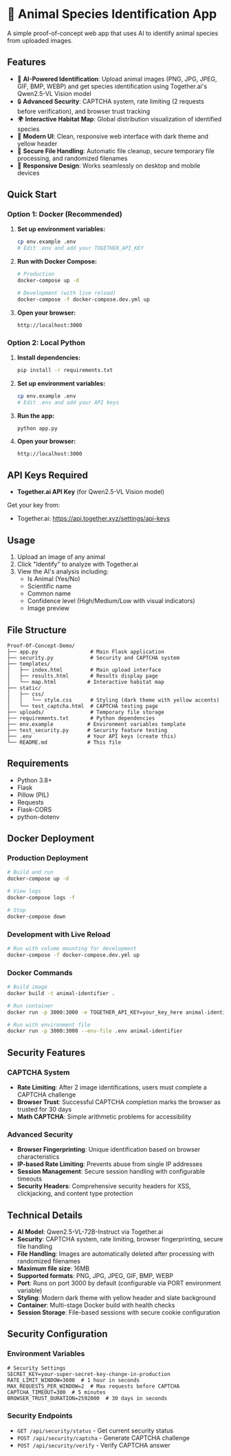 # 🐾 Animal Species Identification App

A simple proof-of-concept web app that uses AI to identify animal species from uploaded images.

## Features

- 🐾 **AI-Powered Identification**: Upload animal images (PNG, JPG, JPEG, GIF, BMP, WEBP) and get species identification using Together.ai's Qwen2.5-VL Vision model
- 🔒 **Advanced Security**: CAPTCHA system, rate limiting (2 requests before verification), and browser trust tracking
- 🌍 **Interactive Habitat Map**: Global distribution visualization of identified species
- 🎨 **Modern UI**: Clean, responsive web interface with dark theme and yellow header
- 🔐 **Secure File Handling**: Automatic file cleanup, secure temporary file processing, and randomized filenames
- 📱 **Responsive Design**: Works seamlessly on desktop and mobile devices

## Quick Start

### Option 1: Docker (Recommended)

1. **Set up environment variables:**
   ```bash
   cp env.example .env
   # Edit .env and add your TOGETHER_API_KEY
   ```

2. **Run with Docker Compose:**
   ```bash
   # Production
   docker-compose up -d
   
   # Development (with live reload)
   docker-compose -f docker-compose.dev.yml up
   ```

3. **Open your browser:**
   ```
   http://localhost:3000
   ```

### Option 2: Local Python

1. **Install dependencies:**
   ```bash
   pip install -r requirements.txt
   ```

2. **Set up environment variables:**
   ```bash
   cp env.example .env
   # Edit .env and add your API keys
   ```

3. **Run the app:**
   ```bash
   python app.py
   ```

4. **Open your browser:**
   ```
   http://localhost:3000
   ```

## API Keys Required

- **Together.ai API Key** (for Qwen2.5-VL Vision model)

Get your key from:
- Together.ai: https://api.together.xyz/settings/api-keys

## Usage

1. Upload an image of any animal
2. Click "Identify" to analyze with Together.ai
3. View the AI's analysis including:
   - Is Animal (Yes/No)
   - Scientific name
   - Common name
   - Confidence level (High/Medium/Low with visual indicators)
   - Image preview

## File Structure

```
Proof-Of-Concept-Demo/
├── app.py                 # Main Flask application
├── security.py            # Security and CAPTCHA system
├── templates/
│   ├── index.html         # Main upload interface
│   ├── results.html       # Results display page
│   └── map.html          # Interactive habitat map
├── static/
│   ├── css/
│   │   └── style.css      # Styling (dark theme with yellow accents)
│   └── test_captcha.html  # CAPTCHA testing page
├── uploads/               # Temporary file storage
├── requirements.txt       # Python dependencies
├── env.example           # Environment variables template
├── test_security.py      # Security feature testing
├── .env                  # Your API keys (create this)
└── README.md             # This file
```

## Requirements

- Python 3.8+
- Flask
- Pillow (PIL)
- Requests
- Flask-CORS
- python-dotenv

## Docker Deployment

### Production Deployment
```bash
# Build and run
docker-compose up -d

# View logs
docker-compose logs -f

# Stop
docker-compose down
```

### Development with Live Reload
```bash
# Run with volume mounting for development
docker-compose -f docker-compose.dev.yml up
```

### Docker Commands
```bash
# Build image
docker build -t animal-identifier .

# Run container
docker run -p 3000:3000 -e TOGETHER_API_KEY=your_key_here animal-identifier

# Run with environment file
docker run -p 3000:3000 --env-file .env animal-identifier
```

## Security Features

### CAPTCHA System
- **Rate Limiting**: After 2 image identifications, users must complete a CAPTCHA challenge
- **Browser Trust**: Successful CAPTCHA completion marks the browser as trusted for 30 days
- **Math CAPTCHA**: Simple arithmetic problems for accessibility

### Advanced Security
- **Browser Fingerprinting**: Unique identification based on browser characteristics
- **IP-based Rate Limiting**: Prevents abuse from single IP addresses
- **Session Management**: Secure session handling with configurable timeouts
- **Security Headers**: Comprehensive security headers for XSS, clickjacking, and content type protection


## Technical Details

- **AI Model**: Qwen2.5-VL-72B-Instruct via Together.ai
- **Security**: CAPTCHA system, rate limiting, browser fingerprinting, secure file handling
- **File Handling**: Images are automatically deleted after processing with randomized filenames
- **Maximum file size**: 16MB
- **Supported formats**: PNG, JPG, JPEG, GIF, BMP, WEBP
- **Port**: Runs on port 3000 by default (configurable via PORT environment variable)
- **Styling**: Modern dark theme with yellow header and slate background
- **Container**: Multi-stage Docker build with health checks
- **Session Storage**: File-based sessions with secure cookie configuration

## Security Configuration

### Environment Variables
```env
# Security Settings
SECRET_KEY=your-super-secret-key-change-in-production
RATE_LIMIT_WINDOW=3600  # 1 hour in seconds
MAX_REQUESTS_PER_WINDOW=2  # Max requests before CAPTCHA
CAPTCHA_TIMEOUT=300  # 5 minutes
BROWSER_TRUST_DURATION=2592000  # 30 days in seconds
```

### Security Endpoints
- `GET /api/security/status` - Get current security status
- `POST /api/security/captcha` - Generate CAPTCHA challenge
- `POST /api/security/verify` - Verify CAPTCHA answer
